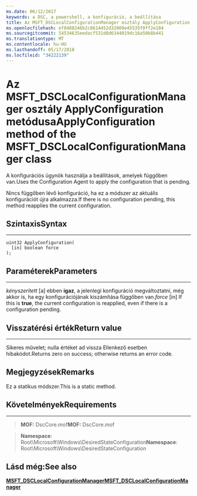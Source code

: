 ```yaml
---
ms.date: 06/12/2017
keywords: a DSC, a powershell, a konfiguráció, a beállítása
title: Az MSFT_DSCLocalConfigurationManager osztály ApplyConfiguration metódusa
ms.openlocfilehash: ef8488246b2c8614452d32009e45535f0ff2e184
ms.sourcegitcommit: 54534635eedacf531d8d6344019dc16a50b8b441
ms.translationtype: MT
ms.contentlocale: hu-HU
ms.lasthandoff: 05/17/2018
ms.locfileid: "34222139"
---
```

# <a name="applyconfiguration-method-of-the-msftdsclocalconfigurationmanager-class"></a><span data-ttu-id="baf1c-103">Az MSFT_DSCLocalConfigurationManager osztály ApplyConfiguration metódusa</span><span class="sxs-lookup"><span data-stu-id="baf1c-103">ApplyConfiguration method of the MSFT_DSCLocalConfigurationManager class</span></span>

<span data-ttu-id="baf1c-104">A konfigurációs ügynök használja a beállítások, amelyek függőben van.</span><span class="sxs-lookup"><span data-stu-id="baf1c-104">Uses the Configuration Agent to apply the configuration that is pending.</span></span>

<span data-ttu-id="baf1c-105">Nincs függőben lévő konfiguráció, ha ez a módszer az aktuális konfigurációt újra alkalmazza.</span><span class="sxs-lookup"><span data-stu-id="baf1c-105">If there is no configuration pending, this method reapplies the current configuration.</span></span>


## <a name="syntax"></a><span data-ttu-id="baf1c-106">Szintaxis</span><span class="sxs-lookup"><span data-stu-id="baf1c-106">Syntax</span></span>
------

```mof
uint32 ApplyConfiguration(
  [in] boolean force
);
```

## <a name="parameters"></a><span data-ttu-id="baf1c-107">Paraméterek</span><span class="sxs-lookup"><span data-stu-id="baf1c-107">Parameters</span></span>
----------

<span data-ttu-id="baf1c-108">*kényszerített* \[a\] ebben **igaz**, a jelenlegi konfiguráció megváltoztatni, még akkor is, ha egy konfigurációjának kiszámítása függőben van.</span><span class="sxs-lookup"><span data-stu-id="baf1c-108">*force* \[in\] If this is **true**, the current configuration is reapplied, even if there is a configuration pending.</span></span>

## <a name="return-value"></a><span data-ttu-id="baf1c-109">Visszatérési érték</span><span class="sxs-lookup"><span data-stu-id="baf1c-109">Return value</span></span>
------------

<span data-ttu-id="baf1c-110">Sikeres művelet; nulla értéket ad vissza Ellenkező esetben hibakódot.</span><span class="sxs-lookup"><span data-stu-id="baf1c-110">Returns zero on success; otherwise returns an error code.</span></span>

## <a name="remarks"></a><span data-ttu-id="baf1c-111">Megjegyzések</span><span class="sxs-lookup"><span data-stu-id="baf1c-111">Remarks</span></span>

<span data-ttu-id="baf1c-112">Ez a statikus módszer.</span><span class="sxs-lookup"><span data-stu-id="baf1c-112">This is a static method.</span></span>

## <a name="requirements"></a><span data-ttu-id="baf1c-113">Követelmények</span><span class="sxs-lookup"><span data-stu-id="baf1c-113">Requirements</span></span>
------------
><span data-ttu-id="baf1c-114">**MOF:** DscCore.mof</span><span class="sxs-lookup"><span data-stu-id="baf1c-114">**MOF:** DscCore.mof</span></span>

><span data-ttu-id="baf1c-115">**Namespace**: Root\Microsoft\Windows\DesiredStateConfiguration</span><span class="sxs-lookup"><span data-stu-id="baf1c-115">**Namespace**: Root\Microsoft\Windows\DesiredStateConfiguration</span></span>


## <a name="see-also"></a><span data-ttu-id="baf1c-116">Lásd még:</span><span class="sxs-lookup"><span data-stu-id="baf1c-116">See also</span></span>


[<span data-ttu-id="baf1c-117">**MSFT_DSCLocalConfigurationManager**</span><span class="sxs-lookup"><span data-stu-id="baf1c-117">**MSFT_DSCLocalConfigurationManager**</span></span>](msft-dsclocalconfigurationmanager.md)